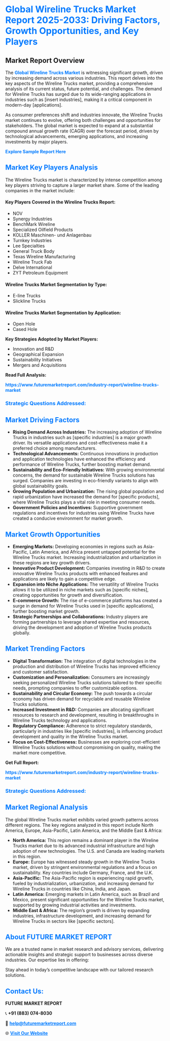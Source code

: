 <h1 style="color: #007BFF;">Global Wireline Trucks Market Report 2025-2033: Driving Factors, Growth Opportunities, and Key Players</h1>

<section id="overview">
<h2>Market Report Overview</h2>
<p>The <a href="https://www.futuremarketreport.com/industry-report/wireline-trucks-market" style="color: #007BFF; text-decoration: none;"><strong>Global Wireline Trucks Market</strong></a> is witnessing significant growth, driven by increasing demand across various industries. This report delves into the key aspects of the Wireline Trucks market, providing a comprehensive analysis of its current status, future potential, and challenges. The demand for Wireline Trucks has surged due to its wide-ranging applications in industries such as [insert industries], making it a critical component in modern-day [applications].</p>
<p>As consumer preferences shift and industries innovate, the Wireline Trucks market continues to evolve, offering both challenges and opportunities for stakeholders. The global market is expected to expand at a substantial compound annual growth rate (CAGR) over the forecast period, driven by technological advancements, emerging applications, and increasing investments by major players.</p>
</section>

<section id="overview">
<p><a href="https://www.futuremarketreport.com/request-sample/reportId=27084" style="color: #007BFF; text-decoration: none;"><strong>Explore Sample Report Here</strong></a></p>
</section>

<section id="key-players">
<h2 style="color: #007BFF;">Market Key Players Analysis</h2>
<p>The Wireline Trucks market is characterized by intense competition among key players striving to capture a larger market share. Some of the leading companies in the market include:</p>
<h4>Key Players Covered in the Wireline Trucks Report:</h4>
<ul><li>NOV</li><li>Synergy Industries</li><li>BenchMark Wireline</li><li>Specialized Oilfield Products</li><li>KOLLER Maschinen- und Anlagenbau</li><li>Turnkey Industries</li><li>Lee Specialties</li><li>General Truck Body</li><li>Texas Wireline Manufacturing</li><li>Wireline Truck Fab</li><li>Delve International</li><li>ZYT Petroleum Equipment</li></ul>
<h4>Wireline Trucks Market Segmentation by Type:</h4>
<ul><li>E-line Trucks</li><li>Slickline Trucks</li></ul>

<h4>Wireline Trucks Market Segmentation by Application:</h4>
<ul><li>Open Hole</li><li>Cased Hole</li></ul>
<p><strong>Key Strategies Adopted by Market Players:</strong></p>
<ul>
<li>Innovation and R&D</li>
<li>Geographical Expansion</li>
<li>Sustainability Initiatives</li>
<li>Mergers and Acquisitions</li>
</ul>
</section>

<section>
<p><strong>Read Full Analysis: </strong></p><a href="https://www.futuremarketreport.com/industry-report/wireline-trucks-market" style="color: #007BFF; text-decoration: none;"><strong>https://www.futuremarketreport.com/industry-report/wireline-trucks-market</strong></a>
<h3 style="color: #007BFF;">Strategic Questions Addressed:</h3>
</section>

<section id="driving-factors">
<h2 style="color: #007BFF;">Market Driving Factors</h2>
<ul>
<li><strong>Rising Demand Across Industries:</strong> The increasing adoption of Wireline Trucks in industries such as [specific industries] is a major growth driver. Its versatile applications and cost-effectiveness make it a preferred choice among manufacturers.</li>
<li><strong>Technological Advancements:</strong> Continuous innovations in production and application technologies have enhanced the efficiency and performance of Wireline Trucks, further boosting market demand.</li>
<li><strong>Sustainability and Eco-Friendly Initiatives:</strong> With growing environmental concerns, the demand for sustainable Wireline Trucks solutions has surged. Companies are investing in eco-friendly variants to align with global sustainability goals.</li>
<li><strong>Growing Population and Urbanization:</strong> The rising global population and rapid urbanization have increased the demand for [specific products], where Wireline Trucks plays a vital role in meeting consumer needs.</li>
<li><strong>Government Policies and Incentives:</strong> Supportive government regulations and incentives for industries using Wireline Trucks have created a conducive environment for market growth.</li>
</ul>
</section>

<section id="growth-opportunities">
<h2 style="color: #007BFF;">Market Growth Opportunities</h2>
<ul>
<li><strong>Emerging Markets:</strong> Developing economies in regions such as Asia-Pacific, Latin America, and Africa present untapped potential for the Wireline Trucks market. Increasing industrialization and urbanization in these regions are key growth drivers.</li>
<li><strong>Innovative Product Development:</strong> Companies investing in R&D to create innovative Wireline Trucks products with enhanced features and applications are likely to gain a competitive edge.</li>
<li><strong>Expansion into Niche Applications:</strong> The versatility of Wireline Trucks allows it to be utilized in niche markets such as [specific niches], creating opportunities for growth and diversification.</li>
<li><strong>E-commerce Growth:</strong> The rise of e-commerce platforms has created a surge in demand for Wireline Trucks used in [specific applications], further boosting market growth.</li>
<li><strong>Strategic Partnerships and Collaborations:</strong> Industry players are forming partnerships to leverage shared expertise and resources, driving the development and adoption of Wireline Trucks products globally.</li>
</ul>
</section>

<section id="trending-factors">
<h2 style="color: #007BFF;">Market Trending Factors</h2>
<ul>
<li><strong>Digital Transformation:</strong> The integration of digital technologies in the production and distribution of Wireline Trucks has improved efficiency and customer satisfaction.</li>
<li><strong>Customization and Personalization:</strong> Consumers are increasingly seeking personalized Wireline Trucks solutions tailored to their specific needs, prompting companies to offer customizable options.</li>
<li><strong>Sustainability and Circular Economy:</strong> The push towards a circular economy has driven demand for recyclable and reusable Wireline Trucks solutions.</li>
<li><strong>Increased Investment in R&D:</strong> Companies are allocating significant resources to research and development, resulting in breakthroughs in Wireline Trucks technology and applications.</li>
<li><strong>Regulatory Compliance:</strong> Adherence to strict regulatory standards, particularly in industries like [specific industries], is influencing product development and quality in the Wireline Trucks market.</li>
<li><strong>Focus on Cost-Effectiveness:</strong> Businesses are exploring cost-efficient Wireline Trucks solutions without compromising on quality, making the market more competitive.</li>
</ul>
</section>

<section>
<p><strong>Get Full Report: </strong></p><a href="https://www.futuremarketreport.com/industry-report/wireline-trucks-market" style="color: #007BFF; text-decoration: none;"><strong>https://www.futuremarketreport.com/industry-report/wireline-trucks-market</strong></a>
<h3 style="color: #007BFF;">Strategic Questions Addressed:</h3>
</section>


<section id="regional-analysis">
<h2 style="color: #007BFF;">Market Regional Analysis</h2>
<p>The global Wireline Trucks market exhibits varied growth patterns across different regions. The key regions analyzed in this report include North America, Europe, Asia-Pacific, Latin America, and the Middle East & Africa:</p>
<ul>
<li><strong>North America:</strong> This region remains a dominant player in the Wireline Trucks market due to its advanced industrial infrastructure and high adoption of new technologies. The U.S. and Canada are leading markets in this region.</li>
<li><strong>Europe:</strong> Europe has witnessed steady growth in the Wireline Trucks market, driven by stringent environmental regulations and a focus on sustainability. Key countries include Germany, France, and the U.K.</li>
<li><strong>Asia-Pacific:</strong> The Asia-Pacific region is experiencing rapid growth, fueled by industrialization, urbanization, and increasing demand for Wireline Trucks in countries like China, India, and Japan.</li>
<li><strong>Latin America:</strong> Emerging markets in Latin America, such as Brazil and Mexico, present significant opportunities for the Wireline Trucks market, supported by growing industrial activities and investments.</li>
<li><strong>Middle East & Africa:</strong> The region’s growth is driven by expanding industries, infrastructure development, and increasing demand for Wireline Trucks in sectors like [specific sectors].</li>
</ul>
</section>

<footer>
<h2 style="color: #007BFF;">About FUTURE MARKET REPORT</h2>
<p>We are a trusted name in market research and advisory services, delivering actionable insights and strategic support to businesses across diverse industries. Our expertise lies in offering:</p>

<p>Stay ahead in today’s competitive landscape with our tailored research solutions.</p>

<h2 style="color: #007BFF;">Contact Us:</h2>
<p><strong>FUTURE MARKET REPORT</strong></p>
<p>📞 <strong>+91 (883) 074-8030</strong></p>
<p>📧 <strong><a href="mailto:help@futuremarketreport.com" style="color: #007BFF;">help@futuremarketreport.com</a></strong></p>
<p>🌐 <strong><a href="https://www.futuremarketreport.com/" style="color: #007BFF;">Visit Our Website</a></strong></p>
</footer>